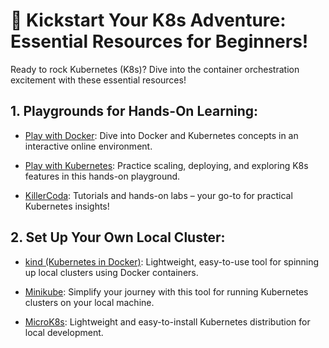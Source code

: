 # 🚀 Kickstart Your K8s Adventure: Essential Resources for Beginners! 

Ready to rock Kubernetes (K8s)? Dive into the container orchestration excitement with these essential resources!

## 1. Playgrounds for Hands-On Learning:
- [Play with Docker](https://labs.play-with-docker.com/): Dive into Docker and Kubernetes concepts in an interactive online environment.

- [Play with Kubernetes](https://labs.play-with-k8s.com/): Practice scaling, deploying, and exploring K8s features in this hands-on playground.

- [KillerCoda](https://killercoda.com/): Tutorials and hands-on labs – your go-to for practical Kubernetes insights!

## 2. Set Up Your Own Local Cluster:
- [kind (Kubernetes in Docker)](https://kind.sigs.k8s.io/): Lightweight, easy-to-use tool for spinning up local clusters using Docker containers.

- [Minikube](https://minikube.sigs.k8s.io/docs/start/): Simplify your journey with this tool for running Kubernetes clusters on your local machine.

- [MicroK8s](https://microk8s.io/): Lightweight and easy-to-install Kubernetes distribution for local development.
